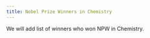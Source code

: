```yaml
---
title: Nobel Prize Winners in Chemistry
---
```


We will add list of winners who won NPW in Chemistry.
